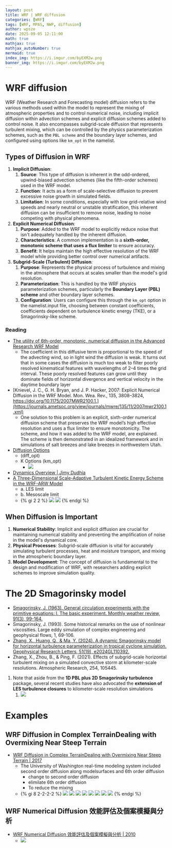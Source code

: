 ```yaml
---
layout: post
title: WRF | WRF diffusion
categories: [WRF]
tags: [WRF, MPAS, NWP, diffusion]
author: wpsze
date: 2025-09-05 12:11:00
math: true
mathjax: true
mathjax_autoNumber: true
mermaid: true
index_img: https://i.imgur.com/byEXM2w.png
banner_img: https://i.imgur.com/byEXM2w.png
---
```


# WRF diffusion

WRF (Weather Research and Forecasting model) diffusion refers to the various methods used within the model to represent the mixing of atmospheric properties and to control numerical noise, including implicit diffusion within advection schemes and explicit diffusion schemes added to control noise. It also encompasses subgrid-scale diffusion that represents turbulent mixing, which can be controlled by the physics parameterization schemes, such as the `PBL scheme` and the boundary layer schemes, and configured using options like `km_opt` in the namelist. 

## Types of Diffusion in WRF

1. **Implicit Diffusion**:
   1. **Source**: This type of diffusion is inherent in the odd-ordered, upwind-biased advection schemes (like the fifth-order schemes) used in the WRF model. 
   2. **Function**: It acts as a form of scale-selective diffusion to prevent excessive noise growth in simulated fields. 
   3. **Limitation**: In some conditions, especially with low grid-relative wind speeds and nearly neutral or unstable stratification, this inherent diffusion can be insufficient to remove noise, leading to noise competing with physical phenomena. 
2. **Explicit Numerical Diffusion**:
   1. **Purpose**: Added to the WRF model to explicitly reduce noise that isn't adequately handled by the inherent diffusion. 
   2. **Characteristics**: A common implementation is a **sixth-order, monotonic scheme that uses a flux limiter** to ensure accuracy. 
   3. **Benefit**: It helps maintain the high effective resolution of the WRF model while providing better control over numerical artifacts. 
3. **Subgrid-Scale (Turbulent) Diffusion**:
   1. **Purpose**: Represents the physical process of turbulence and mixing in the atmosphere that occurs at scales smaller than the model's grid resolution. 
   2. **Parameterization**: This is handled by the WRF physics parameterization schemes, particularly the **Boundary Layer (PBL) scheme** and other boundary layer schemes. 
   3. **Configuration**: Users can configure this through the `km_opt` option in the namelist.input file, choosing between constant coefficients, coefficients dependent on turbulence kinetic energy (TKE), or a Smagorinsky-like scheme. 

### Reading

- [The utility of 6th-order, monotonic, numerical diffusion in the Advanced Research WRF Model](https://www2.mmm.ucar.edu/wrf/users/workshops/WS2005/abstracts/Session3/15-Knievel.pdf)
  - The coefficient in this diffusive term is proportional to the speed of the advecting wind, so in light wind the diffusion is weak. It turns out that in some cases the diffusion is much too weak to filter poorly resolved kinematical features with wavelengths of 2–4 times the grid interval. These poorly resolved features can grow until they dominate fields of horizontal divergence and vertical velocity in the daytime boundary layer
- [Knievel, J. C., G. H. Bryan, and J. P. Hacker, 2007: Explicit Numerical Diffusion in the WRF Model. Mon. Wea. Rev., 135, 3808–3824, https://doi.org/10.1175/2007MWR2100.1.](https://journals.ametsoc.org/view/journals/mwre/135/11/2007mwr2100.1.xml)
  - One solution to this problem is an explicit, sixth-order numerical diffusion scheme that preserves the WRF model’s high effective resolution and uses a flux limiter to ensure monotonicity. The scheme, and how it was added to the WRF model, are explained. The scheme is then demonstrated in an idealized framework and in simulations of salt breezes and lake breezes in northwestern Utah.
- [Diffusion Options ](https://www2.mmm.ucar.edu/wrf/users/wrf_users_guide/build/html/dynamics.html#diffusion-options-diff-opt)
  - (diff_opt)
  - K Options (km_opt)
    - ![](https://i.imgur.com/NsOdFDs.png)
- [Dynamics Overview | Jimy Dudhia](https://www2.mmm.ucar.edu/wrf/users/workshops/WS2015/ppts/DynamicsOverview15_Dudhia.pdf)
- [A Three-Dimensional Scale-Adaptive Turbulent Kinetic Energy Scheme in the WRF-ARW Model](https://repository.library.noaa.gov/view/noaa/21975/noaa_21975_DS1.pdf)
  - a. LES limit 
  - b. Mesoscale limit
  - {% gi 2 2 %}
    ![](https://i.imgur.com/0n6XOTB.png)
    ![](https://i.imgur.com/D9FogiC.png)
    {% endgi %}

## When Diffusion is Important

1. **Numerical Stability**: Implicit and explicit diffusion are crucial for maintaining numerical stability and preventing the amplification of noise in the model's dynamical core. 
2. **Physical Processes**: Subgrid-scale diffusion is vital for accurately simulating turbulent processes, heat and moisture transport, and mixing in the atmospheric boundary layer. 
3. **Model Development**: The concept of diffusion is fundamental to the design and modification of WRF, with researchers adding explicit schemes to improve simulation quality. 

# The 2D Smagorinsky model

- [Smagorinsky, J. (1963). General circulation experiments with the primitive equations: I. The basic experiment. Monthly weather review, 91(3), 99-164.](https://journals.ametsoc.org/view/journals/mwre/91/3/1520-0493_1963_091_0099_gcewtp_2_3_co_2.xml)
- Smagorinsky, J. (1993). Some historical remarks on the use of nonlinear viscosities. Large eddy simulation of complex engineering and geophysical flows, 1, 69-106.
- [Zhang, X., Huang, Q., & Ma, Y. (2024). A dynamic Smagorinsky model for horizontal turbulence parameterization in tropical cyclone simulation. Geophysical Research Letters, 51(19), e2024GL110392.](https://agupubs.onlinelibrary.wiley.com/doi/pdfdirect/10.1029/2024GL110392)
- Zhang, X., Zhou, B., & Ping, F. (2021). Effects of subgrid-scale horizontal turbulent mixing on a simulated convective storm at kilometer-scale resolutions. Atmospheric Research, 254, 105445.

1. Note that aside from the **1D PBL plus 2D Smagorinsky turbulence** package, several recent studies have also advocated the **extension of LES turbulence closures** to kilometer-scale resolution simulations
   1. ![](https://i.imgur.com/lo8hEOx.png)

# Examples

## WRF Diffusion in Complex TerrainDealing with Overmixing Near Steep Terrain

- [WRF Diffusion in Complex TerrainDealing with Overmixing Near Steep Terrain | 2017](https://www2.mmm.ucar.edu/wrf/users/workshops/WS2017/oral_presentations/8.3.pdf)
  - The University of Washington real-time modeling system included second order diffusion along modelsurfaces and 6th order diffusion
    - change to second order diffusion
    - elimilate 6th order diffusion
    - To reduce the mixing
  - {% gi 8 2-2-2-2 %}
    ![](https://i.imgur.com/NuQZkD0.png)
    ![](https://i.imgur.com/QmPTTNz.png)
    ![](https://i.imgur.com/y6Y0QJe.png)
    ![](https://i.imgur.com/vLKS2dE.png)
    ![](https://i.imgur.com/MdPSCs0.png)
    ![](https://i.imgur.com/ViHoT0Q.png)
    ![](https://i.imgur.com/SRsUeH5.png)
    ![](https://i.imgur.com/RV07Y3Q.png)
    {% endgi %}

## WRF Numerical Diffusion 效能評估及個案模擬與分析

- [WRF Numerical Diffusion 效能評估及個案模擬與分析 | 2010](https://photino.cwa.gov.tw/rdcweb/lib/cd/cd01conf/dissertation/2010/029.pdf)
  - ![](https://i.imgur.com/VXFITNt.png)